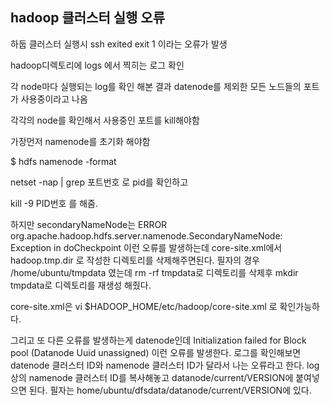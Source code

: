 ## hadoop 클러스터 실행 오류

하둡 클러스터 실행시 ssh exited exit 1 이라는 오류가 발생

hadoop디렉토리에 logs 에서 찍히는 로그 확인

각 node마다 실행되는 log를 확인 해본 결과 datenode를 제외한 모든 노드들의 포트가 사용중이라고 나옴

각각의 node를 확인해서 사용중인 포트를 kill해야함

가장먼저 namenode를 초기화 해야함

$ hdfs namenode -format

netset -nap | grep 포트번호
로 pid를 확인하고

kill -9 PID번호 를 해줌.

하지만 secondaryNameNode는 ERROR org.apache.hadoop.hdfs.server.namenode.SecondaryNameNode: Exception in doCheckpoint
이런 오류를 발생하는데
core-site.xml에서 hadoop.tmp.dir 로 작성한 디렉토리를 삭제해주면된다.
필자의 경우 /home/ubuntu/tmpdata 였는데 rm -rf tmpdata로 디렉토리를 삭제후 mkdir tmpdata로 디렉토리를 재생성 해줬다.

core-site.xml은 vi $HADOOP_HOME/etc/hadoop/core-site.xml 로 확인가능하다.

그리고 또 다른 오류를 발생하는게 datenode인데 Initialization failed for Block pool <registering> (Datanode Uuid unassigned)
이런 오류를 발생한다.
로그를 확인해보면 datenode 클러스터 ID와 namenode 클러스터 ID가 달라서 나는 오류라고 한다.
log상의 namenode 클러스터 ID를 복사해놓고 datanode/current/VERSION에 붙여넣으면 된다.
필자는 home/ubuntu/dfsdata/datanode/current/VERSION에 있다.
